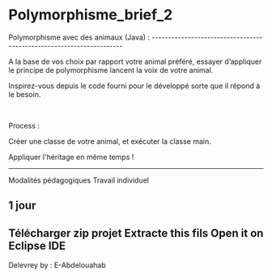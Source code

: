 # Polymorphisme_brief_2

Polymorphisme avec des animaux (Java) : --------------------------------------------------------------------- 

A la base de vos choix par rapport votre animal préféré, essayer d’appliquer le principe de polymorphisme lancent la voix de votre animal.

Inspirez-vous depuis le code fourni pour le développé sorte que il répond à le besoin.

​

Process :

Créer une classe de votre animal, et exécuter la classe main.

Appliquer l'héritage en même temps !

-------------------------------------------------------------------------------------------
Modalités pédagogiques
Travail individuel

1 jour
--------------------------------------------------------------------------------------------------
Télécharger zip projet 
Extracte this fils 
Open it on Eclipse IDE 
--------------------------------------------------------------------------------------------
Delevrey by : E-Abdelouahab
